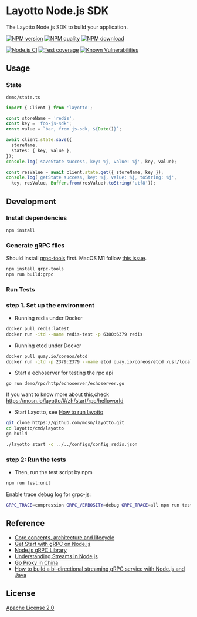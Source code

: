 # Layotto Node.js SDK

The Layotto Node.js SDK to build your application.

[![NPM version](https://img.shields.io/npm/v/layotto.svg?style=flat-square)](https://npmjs.org/package/layotto)
[![NPM quality](https://npm.packagequality.com/shield/layotto.svg?style=flat-square)](https://packagequality.com/#?package=layotto)
[![NPM download](https://img.shields.io/npm/dm/layotto.svg?style=flat-square)](https://npmjs.org/package/layotto)

[![Node.js CI](https://github.com/layotto/js-sdk/actions/workflows/nodejs.yml/badge.svg)](https://github.com/layotto/js-sdk/actions/workflows/nodejs.yml)
[![Test coverage](https://img.shields.io/codecov/c/github/layotto/js-sdk.svg?style=flat-square)](https://codecov.io/gh/layotto/js-sdk)
[![Known Vulnerabilities](https://snyk.io/test/npm/layotto/badge.svg?style=flat-square)](https://snyk.io/test/npm/layotto)

## Usage

### State

`demo/state.ts`

```ts
import { Client } from 'layotto';

const storeName = 'redis';
const key = 'foo-js-sdk';
const value = `bar, from js-sdk, ${Date()}`;

await client.state.save({
  storeName, 
  states: { key, value },
});
console.log('saveState success, key: %j, value: %j', key, value);

const resValue = await client.state.get({ storeName, key });
console.log('getState success, key: %j, value: %j, toString: %j',
  key, resValue, Buffer.from(resValue).toString('utf8'));
```

## Development

### Install dependencies

```bash
npm install
```

### Generate gRPC files

Should install [grpc-tools](https://github.com/grpc/grpc-node) first.
MacOS M1 follow [this issue](https://github.com/grpc/grpc-node/issues/1405).

```bash
npm install grpc-tools
npm run build:grpc
```

### Run Tests
### step 1. Set up the environment

- Running redis under Docker

```bash
docker pull redis:latest
docker run -itd --name redis-test -p 6380:6379 redis
```

- Running etcd under Docker

```bash
docker pull quay.io/coreos/etcd
docker run -itd -p 2379:2379 --name etcd quay.io/coreos/etcd /usr/local/bin/etcd -advertise-client-urls http://0.0.0.0:2379 -listen-client-urls http://0.0.0.0:2379
```

- Start a echoserver for testing the rpc api
```shell
go run demo/rpc/http/echoserver/echoserver.go
```

If you want to know more about this,check https://mosn.io/layotto/#/zh/start/rpc/helloworld

- Start Layotto, see [How to run layotto](https://mosn.io/layotto/#/zh/start/state/start?id=%e7%ac%ac%e4%ba%8c%e6%ad%a5%ef%bc%9a%e8%bf%90%e8%a1%8clayotto)

```bash
git clone https://github.com/mosn/layotto.git
cd layotto/cmd/layotto
go build

./layotto start -c ../../configs/config_redis.json
```

### step 2: Run the tests
- Then, run the test script by npm

```bash
npm run test:unit
```

Enable trace debug log for grpc-js:

```bash
GRPC_TRACE=compression GRPC_VERBOSITY=debug GRPC_TRACE=all npm run test test/unit/client/Invoker.test.ts
```

## Reference

- [Core concepts, architecture and lifecycle](https://grpc.io/docs/what-is-grpc/core-concepts/)
- [Get Start with gRPC on Node.js](https://grpc.io/docs/languages/node/quickstart/)
- [Node.js gRPC Library](https://grpc.github.io/grpc/node/)
- [Understanding Streams in Node.js](https://nodesource.com/blog/understanding-streams-in-nodejs/)
- [Go Proxy in China](https://learnku.com/go/wikis/38122)
- [How to build a bi-directional streaming gRPC service with Node.js and Java](https://medium.com/@Mark.io/bi-directional-streaming-grpc-with-node-js-and-java-7cbe0f1e0693)

## License

[Apache License 2.0](LICENSE)
